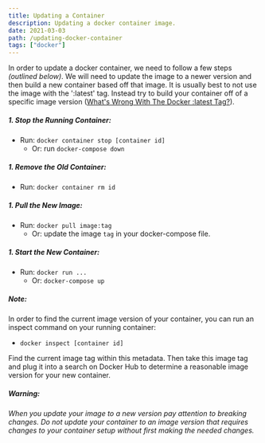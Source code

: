 ```yaml
---
title: Updating a Container
description: Updating a docker container image.
date: 2021-03-03
path: /updating-docker-container
tags: ["docker"]
---
```


In order to update a docker container, we need to follow a few steps _(outlined below)_. We will need to update the image to a newer version and then build a new container based off that image. It is usually best to not use the image with the ':latest' tag. Instead try to build your container off of a specific image version
([What's Wrong With The Docker :latest Tag?](https://vsupalov.com/docker-latest-tag)).

##### 1. Stop the Running Container:
* Run: `docker container stop [container id]`
  * Or: run `docker-compose down`

##### 1. Remove the Old Container:
* Run: `docker container rm id`


##### 1. Pull the New Image:
* Run: `docker pull image:tag`
  * Or: update the image `tag` in your docker-compose file.

##### 1. Start the New Container:
* Run: `docker run ...`
  * Or: `docker-compose up`

##### Note:
In order to find the current image version of your container, you can run an inspect command on your running container:
* `docker inspect [container id]`

Find the current image tag within this metadata. Then take this image tag and plug it into a search on Docker Hub to determine a reasonable image version for your new container.

##### Warning:
*When you update your image to a new version pay attention to breaking changes. Do not update your container to an image version that requires changes to your container setup without first making the needed changes.*